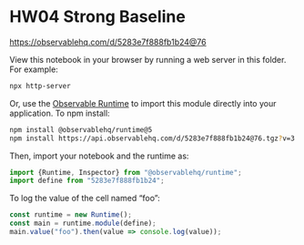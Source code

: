 # HW04 Strong Baseline

https://observablehq.com/d/5283e7f888fb1b24@76

View this notebook in your browser by running a web server in this folder. For
example:

~~~sh
npx http-server
~~~

Or, use the [Observable Runtime](https://github.com/observablehq/runtime) to
import this module directly into your application. To npm install:

~~~sh
npm install @observablehq/runtime@5
npm install https://api.observablehq.com/d/5283e7f888fb1b24@76.tgz?v=3
~~~

Then, import your notebook and the runtime as:

~~~js
import {Runtime, Inspector} from "@observablehq/runtime";
import define from "5283e7f888fb1b24";
~~~

To log the value of the cell named “foo”:

~~~js
const runtime = new Runtime();
const main = runtime.module(define);
main.value("foo").then(value => console.log(value));
~~~
